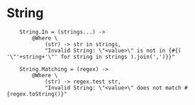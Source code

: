 # String

		
		String.In = (strings...) ->
			@Where \
				(str) -> str in strings,
				"Invalid String: \"<value>\" is not in {#{( '\"'+string+'\"' for string in strings ).join(',')}}"
				
		String.Matching = (regex) ->
			@Where \
				(str) -> regex.test str,
				"Invalid String: \"<value>\" does not match #{regex.toString()}"
				
